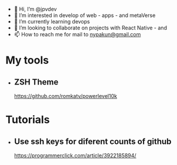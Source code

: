 - 👋 Hi, I’m @jpvdev
- 👀 I’m interested in develop of web - apps - and metaVerse
- 🌱 I’m currently learning devops
- 💞️ I’m looking to collaborate on projects with React Native - and 
- 📫 How to reach me for mail to nypakun@gmail.com

# My tools 
- ## ZSH Theme
    https://github.com/romkatv/powerlevel10k


# Tutorials
- ## Use ssh keys for diferent counts of github
    https://programmerclick.com/article/3922185894/

<!---
jpvdev/jpvdev is a ✨ special ✨ repository because its `README.md` (this file) appears on your GitHub profile.
You can click the Preview link to take a look at your changes.
--->
